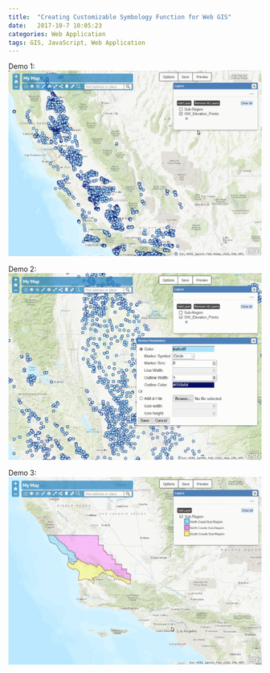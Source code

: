 ```yaml
---
title:  "Creating Customizable Symbology Function for Web GIS"
date:   2017-10-7 10:05:23
categories: Web Application
tags: GIS, JavaScript, Web Application
---
```


Demo 1:
![](/images/demo/webgis-symbol-marker.gif)


Demo 2:
![](/images/demo/webgis-symbol-picture.gif)


Demo 3:
![](/images/demo/webgis-symbol-unique.gif)
